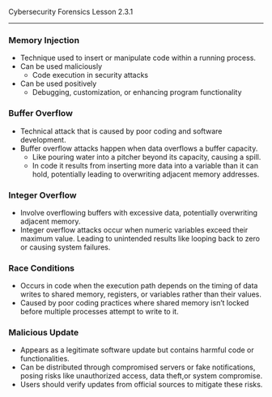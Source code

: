 Cybersecurity Forensics Lesson 2.3.1
___
### Memory Injection
- Technique used to insert or manipulate code within a running process.
- Can be used maliciously
	- Code execution in security attacks
- Can be used positively
	- Debugging, customization, or enhancing program functionality
### Buffer Overflow
- Technical attack that is caused by poor coding and software development.
- Buffer overflow attacks happen when data overflows a buffer capacity.
	- Like pouring water into a pitcher beyond its capacity, causing a spill.
	- In code it results from inserting more data into a variable than it can hold, potentially leading to overwriting adjacent memory addresses.
### Integer Overflow
- Involve overflowing buffers with excessive data, potentially overwriting adjacent memory.
- Integer overflow attacks occur when numeric variables exceed their maximum value. Leading to unintended results like looping back to zero or causing system failures.
### Race Conditions
- Occurs in code when the execution path depends on the timing of data writes to shared memory, registers, or variables rather than their values.
- Caused by poor coding practices where shared memory isn’t locked before multiple processes attempt to write to it.
### Malicious Update
- Appears as a legitimate software update but contains harmful code or functionalities.
- Can be distributed through compromised servers or fake notifications, posing risks like unauthorized access, data theft,or system compromise.
- Users should verify updates from official sources to mitigate these risks.